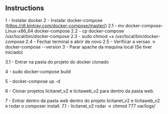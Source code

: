 ## Instructions

1 - Instalar docker
2 - Instalar docker-compose (https://dl.bintray.com/docker-compose/master/)
	2.1 - mv docker-compose-Linux-x86_64 docker-compose
	2.2 - cp docker-compose /usr/local/bin/docker-compose
	2.3 - sudo chmod +x /usr/local/bin/docker-compose
	2.4 - Fechar terminal e abrir de novo
	2.5 - Verificar a versao -> docker-compose --version
3 - Parar apache da maquina local (Se tiver iniciado)

3.1 - Entrar na pasta do projeto do docker clonado

4 - sudo docker-compose build

5 - docker-compose up -d

6 - Clonar projetos licitanet_v2 e licitaweb_v2 para dentro da pasta web. 

7 - Entrar dentro da pasta web dentro do projeto licitanet_v2 e licitaweb_v2 e rodar o composer install.
7.1 - licitanet_v2 rodar -> chmod 777 var/logs/ 

